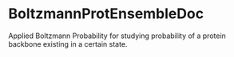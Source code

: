 # BoltzmannProtEnsembleDoc
Applied Boltzmann Probability for studying probability of a protein backbone existing in a certain state. 
